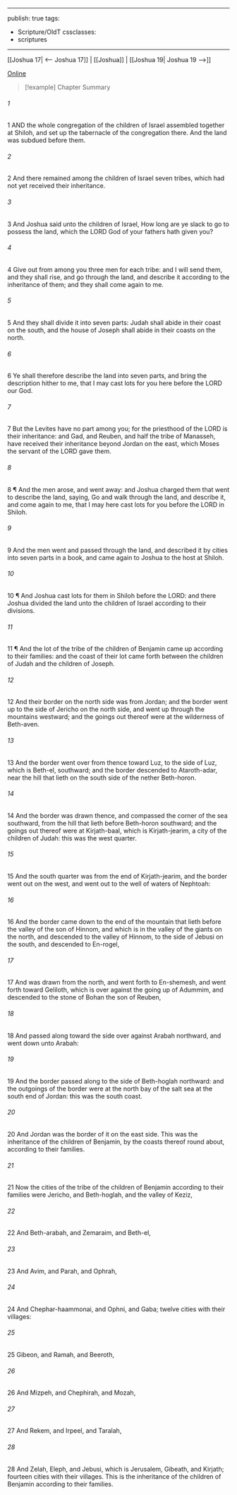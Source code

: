 

---
publish: true
tags:
  - Scripture/OldT
cssclasses:
  - scriptures
---
[[Joshua 17| <-- Joshua 17]] | [[Joshua]] | [[Joshua 19| Joshua 19 -->]]

[Online](https://churchofjesuschrist.org/study/scriptures/ot/josh/18?lang=eng)

>[!example] Chapter Summary
>
###### 1
1 AND the whole congregation of the children of Israel assembled together at Shiloh, and set up the tabernacle of the congregation there.  And the land was subdued before them.
###### 2
2 And there remained among the children of Israel seven tribes, which had not yet received their inheritance.
###### 3
3 And Joshua said unto the children of Israel, How long are ye slack to go to possess the land, which the LORD God of your fathers hath given you?
###### 4
4 Give out from among you three men for each tribe: and I will send them, and they shall rise, and go through the land, and describe it according to the inheritance of them; and they shall come again to me.
###### 5
5 And they shall divide it into seven parts: Judah shall abide in their coast on the south, and the house of Joseph shall abide in their coasts on the north.
###### 6
6 Ye shall therefore describe the land into seven parts, and bring the description hither to me, that I may cast lots for you here before the LORD our God.
###### 7
7 But the Levites have no part among you; for the priesthood of the LORD is their inheritance: and Gad, and Reuben, and half the tribe of Manasseh, have received their inheritance beyond Jordan on the east, which Moses the servant of the LORD gave them.
###### 8
8 ¶ And the men arose, and went away: and Joshua charged them that went to describe the land, saying, Go and walk through the land, and describe it, and come again to me, that I may here cast lots for you before the LORD in Shiloh.
###### 9
9 And the men went and passed through the land, and described it by cities into seven parts in a book, and came again to Joshua to the host at Shiloh.
###### 10
10 ¶ And Joshua cast lots for them in Shiloh before the LORD: and there Joshua divided the land unto the children of Israel according to their divisions.
###### 11
11 ¶ And the lot of the tribe of the children of Benjamin came up according to their families: and the coast of their lot came forth between the children of Judah and the children of Joseph.
###### 12
12 And their border on the north side was from Jordan; and the border went up to the side of Jericho on the north side, and went up through the mountains westward; and the goings out thereof were at the wilderness of Beth-aven.
###### 13
13 And the border went over from thence toward Luz, to the side of Luz, which is Beth-el, southward; and the border descended to Ataroth-adar, near the hill that lieth on the south side of the nether Beth-horon.
###### 14
14 And the border was drawn thence, and compassed the corner of the sea southward, from the hill that lieth before Beth-horon southward; and the goings out thereof were at Kirjath-baal, which is Kirjath-jearim, a city of the children of Judah: this was the west quarter.
###### 15
15 And the south quarter was from the end of Kirjath-jearim, and the border went out on the west, and went out to the well of waters of Nephtoah:
###### 16
16 And the border came down to the end of the mountain that lieth before the valley of the son of Hinnom, and which is in the valley of the giants on the north, and descended to the valley of Hinnom, to the side of Jebusi on the south, and descended to En-rogel,
###### 17
17 And was drawn from the north, and went forth to En-shemesh, and went forth toward Geliloth, which is over against the going up of Adummim, and descended to the stone of Bohan the son of Reuben,
###### 18
18 And passed along toward the side over against Arabah northward, and went down unto Arabah:
###### 19
19 And the border passed along to the side of Beth-hoglah northward: and the outgoings of the border were at the north bay of the salt sea at the south end of Jordan: this was the south coast.
###### 20
20 And Jordan was the border of it on the east side.  This was the inheritance of the children of Benjamin, by the coasts thereof round about, according to their families.
###### 21
21 Now the cities of the tribe of the children of Benjamin according to their families were Jericho, and Beth-hoglah, and the valley of Keziz,
###### 22
22 And Beth-arabah, and Zemaraim, and Beth-el,
###### 23
23 And Avim, and Parah, and Ophrah,
###### 24
24 And Chephar-haammonai, and Ophni, and Gaba; twelve cities with their villages:
###### 25
25 Gibeon, and Ramah, and Beeroth,
###### 26
26 And Mizpeh, and Chephirah, and Mozah,
###### 27
27 And Rekem, and Irpeel, and Taralah,
###### 28
28 And Zelah, Eleph, and Jebusi, which is Jerusalem, Gibeath, and Kirjath; fourteen cities with their villages.  This is the inheritance of the children of Benjamin according to their families.



